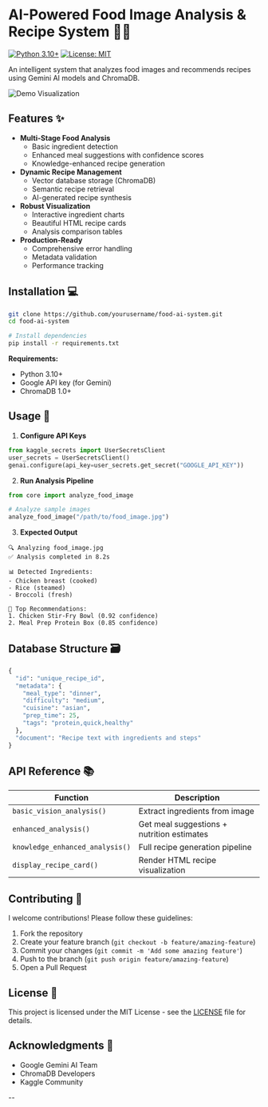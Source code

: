 # AI-Powered Food Image Analysis & Recipe System 🍳📸

[![Python 3.10+](https://img.shields.io/badge/python-3.10%2B-blue.svg)](https://www.python.org/)
[![License: MIT](https://img.shields.io/badge/License-MIT-yellow.svg)](https://opensource.org/licenses/MIT)

An intelligent system that analyzes food images and recommends recipes using Gemini AI models and ChromaDB.

![Demo Visualization](https://via.placeholder.com/800x400.png?text=Food+Analysis+%26+Recipe+Recommendation+Demo)

## Features ✨

- **Multi-Stage Food Analysis**
  - Basic ingredient detection
  - Enhanced meal suggestions with confidence scores
  - Knowledge-enhanced recipe generation
- **Dynamic Recipe Management**
  - Vector database storage (ChromaDB)
  - Semantic recipe retrieval
  - AI-generated recipe synthesis
- **Robust Visualization**
  - Interactive ingredient charts
  - Beautiful HTML recipe cards
  - Analysis comparison tables
- **Production-Ready**
  - Comprehensive error handling
  - Metadata validation
  - Performance tracking

## Installation 💻

```bash
git clone https://github.com/yourusername/food-ai-system.git
cd food-ai-system

# Install dependencies
pip install -r requirements.txt
```

**Requirements:**
- Python 3.10+
- Google API key (for Gemini)
- ChromaDB 1.0+

## Usage 🚀

1. **Configure API Keys**
```python
from kaggle_secrets import UserSecretsClient
user_secrets = UserSecretsClient()
genai.configure(api_key=user_secrets.get_secret("GOOGLE_API_KEY"))
```

2. **Run Analysis Pipeline**
```python
from core import analyze_food_image

# Analyze sample images
analyze_food_image("/path/to/food_image.jpg")
```

3. **Expected Output**
```
🔍 Analyzing food_image.jpg
✅ Analysis completed in 8.2s

📊 Detected Ingredients:
- Chicken breast (cooked)
- Rice (steamed)
- Broccoli (fresh)

🍴 Top Recommendations:
1. Chicken Stir-Fry Bowl (0.92 confidence)
2. Meal Prep Protein Box (0.85 confidence)
```

## Database Structure 🗃️

```python
{
  "id": "unique_recipe_id",
  "metadata": {
    "meal_type": "dinner",
    "difficulty": "medium",
    "cuisine": "asian",
    "prep_time": 25,
    "tags": "protein,quick,healthy"
  },
  "document": "Recipe text with ingredients and steps"
}
```

## API Reference 📚

| Function | Description |
|----------|-------------|
| `basic_vision_analysis()` | Extract ingredients from image |
| `enhanced_analysis()` | Get meal suggestions + nutrition estimates |
| `knowledge_enhanced_analysis()` | Full recipe generation pipeline |
| `display_recipe_card()` | Render HTML recipe visualization |

## Contributing 🤝

I welcome contributions! Please follow these guidelines:
1. Fork the repository
2. Create your feature branch (`git checkout -b feature/amazing-feature`)
3. Commit your changes (`git commit -m 'Add some amazing feature'`)
4. Push to the branch (`git push origin feature/amazing-feature`)
5. Open a Pull Request

## License 📄

This project is licensed under the MIT License - see the [LICENSE](LICENSE) file for details.

## Acknowledgments 🙏

- Google Gemini AI Team
- ChromaDB Developers
- Kaggle Community

--
